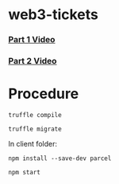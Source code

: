 # web3-tickets

### [Part 1 Video](https://www.youtube.com/watch?v=JXa_Y-17Oj4)
### [Part 2 Video](https://www.youtube.com/watch?v=FYhZPovlGZQ&t=6s)

# Procedure
```
truffle compile
```
```
truffle migrate
```
In client folder:
```
npm install --save-dev parcel
```
```
npm start
```
